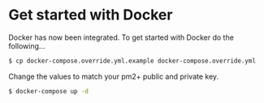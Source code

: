 # Get started with Docker

Docker has now been integrated. To get started with Docker do the following...

```sh
$ cp docker-compose.override.yml.example docker-compose.override.yml
```

Change the values to match your pm2+ public and private key.

```sh
$ docker-compose up -d
```
